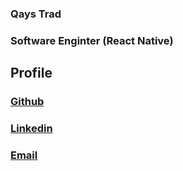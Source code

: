 ### Qays Trad
### Software Enginter (React Native)


## Profile
### [Github](https://github.com/QaysTrad)
### [Linkedin](https://www.linkedin.com/in/qaystrad/)
### [Email](mailto:qaystrad@gmail.com)
